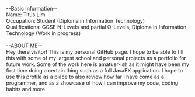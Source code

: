 --Basic Information-- <br>
Name: Titus Lim <br>
Occupation: Student (Diploma in Information Technology) <br>
Qualifications: GCSE N-Levels and partial O-Levels, Diploma in Information Technology (Work in progress) <br>
<br>
--ABOUT ME-- <br>
Hey there visitor! This is my personal GitHub page. I hope to be able to fill this with some of my largest school and personal projects as a portfolio for future work. Some of the work here is amatuer-ish as it might have been my first time doing a certain thing such as a full JavaFX application. I hope to use this profile as a place to also review how far I have come as a programmer, and as a showcase of how I can improve my code, coding habits and more. 
